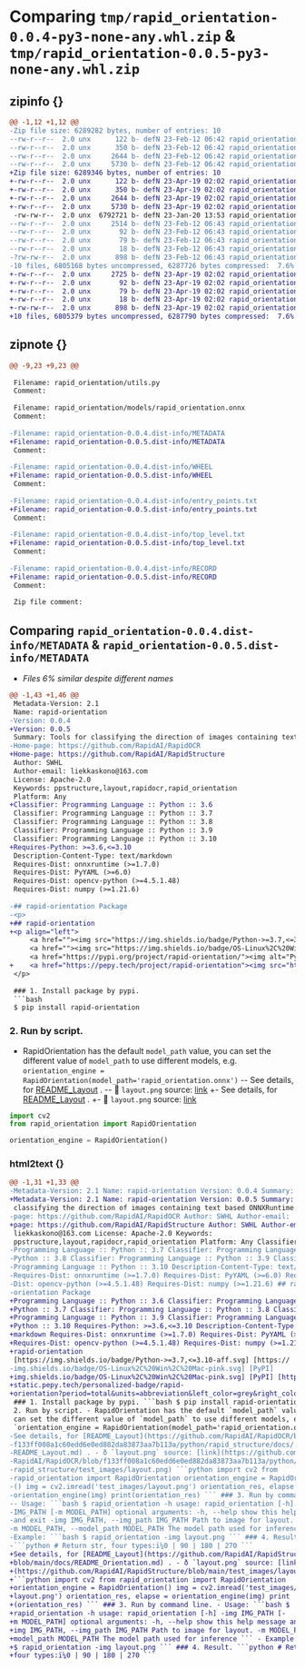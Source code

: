 # Comparing `tmp/rapid_orientation-0.0.4-py3-none-any.whl.zip` & `tmp/rapid_orientation-0.0.5-py3-none-any.whl.zip`

## zipinfo {}

```diff
@@ -1,12 +1,12 @@
-Zip file size: 6289282 bytes, number of entries: 10
--rw-r--r--  2.0 unx      122 b- defN 23-Feb-12 06:42 rapid_orientation/__init__.py
--rw-r--r--  2.0 unx      350 b- defN 23-Feb-12 06:42 rapid_orientation/config.yaml
--rw-r--r--  2.0 unx     2644 b- defN 23-Feb-12 06:42 rapid_orientation/rapid_orientation.py
--rw-r--r--  2.0 unx     5730 b- defN 23-Feb-12 06:42 rapid_orientation/utils.py
+Zip file size: 6289346 bytes, number of entries: 10
+-rw-r--r--  2.0 unx      122 b- defN 23-Apr-19 02:02 rapid_orientation/__init__.py
+-rw-r--r--  2.0 unx      350 b- defN 23-Apr-19 02:02 rapid_orientation/config.yaml
+-rw-r--r--  2.0 unx     2644 b- defN 23-Apr-19 02:02 rapid_orientation/rapid_orientation.py
+-rw-r--r--  2.0 unx     5730 b- defN 23-Apr-19 02:02 rapid_orientation/utils.py
 -rw-rw-r--  2.0 unx  6792721 b- defN 23-Jan-20 13:53 rapid_orientation/models/rapid_orientation.onnx
--rw-r--r--  2.0 unx     2514 b- defN 23-Feb-12 06:43 rapid_orientation-0.0.4.dist-info/METADATA
--rw-r--r--  2.0 unx       92 b- defN 23-Feb-12 06:43 rapid_orientation-0.0.4.dist-info/WHEEL
--rw-r--r--  2.0 unx       79 b- defN 23-Feb-12 06:43 rapid_orientation-0.0.4.dist-info/entry_points.txt
--rw-r--r--  2.0 unx       18 b- defN 23-Feb-12 06:43 rapid_orientation-0.0.4.dist-info/top_level.txt
-?rw-rw-r--  2.0 unx      898 b- defN 23-Feb-12 06:43 rapid_orientation-0.0.4.dist-info/RECORD
-10 files, 6805168 bytes uncompressed, 6287726 bytes compressed:  7.6%
+-rw-r--r--  2.0 unx     2725 b- defN 23-Apr-19 02:02 rapid_orientation-0.0.5.dist-info/METADATA
+-rw-r--r--  2.0 unx       92 b- defN 23-Apr-19 02:02 rapid_orientation-0.0.5.dist-info/WHEEL
+-rw-r--r--  2.0 unx       79 b- defN 23-Apr-19 02:02 rapid_orientation-0.0.5.dist-info/entry_points.txt
+-rw-r--r--  2.0 unx       18 b- defN 23-Apr-19 02:02 rapid_orientation-0.0.5.dist-info/top_level.txt
+-rw-rw-r--  2.0 unx      898 b- defN 23-Apr-19 02:02 rapid_orientation-0.0.5.dist-info/RECORD
+10 files, 6805379 bytes uncompressed, 6287790 bytes compressed:  7.6%
```

## zipnote {}

```diff
@@ -9,23 +9,23 @@
 
 Filename: rapid_orientation/utils.py
 Comment: 
 
 Filename: rapid_orientation/models/rapid_orientation.onnx
 Comment: 
 
-Filename: rapid_orientation-0.0.4.dist-info/METADATA
+Filename: rapid_orientation-0.0.5.dist-info/METADATA
 Comment: 
 
-Filename: rapid_orientation-0.0.4.dist-info/WHEEL
+Filename: rapid_orientation-0.0.5.dist-info/WHEEL
 Comment: 
 
-Filename: rapid_orientation-0.0.4.dist-info/entry_points.txt
+Filename: rapid_orientation-0.0.5.dist-info/entry_points.txt
 Comment: 
 
-Filename: rapid_orientation-0.0.4.dist-info/top_level.txt
+Filename: rapid_orientation-0.0.5.dist-info/top_level.txt
 Comment: 
 
-Filename: rapid_orientation-0.0.4.dist-info/RECORD
+Filename: rapid_orientation-0.0.5.dist-info/RECORD
 Comment: 
 
 Zip file comment:
```

## Comparing `rapid_orientation-0.0.4.dist-info/METADATA` & `rapid_orientation-0.0.5.dist-info/METADATA`

 * *Files 6% similar despite different names*

```diff
@@ -1,43 +1,46 @@
 Metadata-Version: 2.1
 Name: rapid-orientation
-Version: 0.0.4
+Version: 0.0.5
 Summary: Tools for classifying the direction of images containing text based ONNXRuntime.
-Home-page: https://github.com/RapidAI/RapidOCR
+Home-page: https://github.com/RapidAI/RapidStructure
 Author: SWHL
 Author-email: liekkaskono@163.com
 License: Apache-2.0
 Keywords: ppstructure,layout,rapidocr,rapid_orientation
 Platform: Any
+Classifier: Programming Language :: Python :: 3.6
 Classifier: Programming Language :: Python :: 3.7
 Classifier: Programming Language :: Python :: 3.8
 Classifier: Programming Language :: Python :: 3.9
 Classifier: Programming Language :: Python :: 3.10
+Requires-Python: >=3.6,<=3.10
 Description-Content-Type: text/markdown
 Requires-Dist: onnxruntime (>=1.7.0)
 Requires-Dist: PyYAML (>=6.0)
 Requires-Dist: opencv-python (>=4.5.1.48)
 Requires-Dist: numpy (>=1.21.6)
 
-## rapid-orientation Package
-<p>
+## rapid-orientation
+<p align="left">
     <a href=""><img src="https://img.shields.io/badge/Python->=3.7,<=3.10-aff.svg"></a>
     <a href=""><img src="https://img.shields.io/badge/OS-Linux%2C%20Win%2C%20Mac-pink.svg"></a>
     <a href="https://pypi.org/project/rapid-orientation/"><img alt="PyPI" src="https://img.shields.io/pypi/v/rapid-orientation"></a>
+    <a href="https://pepy.tech/project/rapid-orientation"><img src="https://static.pepy.tech/personalized-badge/rapid-orientation?period=total&units=abbreviation&left_color=grey&right_color=blue&left_text=Downloads"></a>
 </p>
 
 ### 1. Install package by pypi.
 ```bash
 $ pip install rapid-orientation
 ```
 
 ### 2. Run by script.
 - RapidOrientation has the default `model_path` value, you can set the different value of `model_path` to use different models, e.g. `orientation_engine = RapidOrientation(model_path='rapid_orientation.onnx')`
-- See details, for [README_Layout](https://github.com/RapidAI/RapidOCR/blob/f133ff008a1c60edd6e0ed882da83873aa7b113a/python/rapid_structure/docs/README_Layout.md) .
-- 📌 `layout.png` source: [link](https://github.com/RapidAI/RapidOCR/blob/f133ff008a1c60edd6e0ed882da83873aa7b113a/python/rapid_structure/test_images/layout.png)
+- See details, for [README_Layout](https://github.com/RapidAI/RapidStructure/blob/main/docs/README_Orientation.md) .
+- 📌 `layout.png` source: [link](https://github.com/RapidAI/RapidStructure/blob/main/test_images/layout.png)
 
 ```python
 import cv2
 from rapid_orientation import RapidOrientation
 
 orientation_engine = RapidOrientation()
```

### html2text {}

```diff
@@ -1,31 +1,33 @@
-Metadata-Version: 2.1 Name: rapid-orientation Version: 0.0.4 Summary: Tools for
+Metadata-Version: 2.1 Name: rapid-orientation Version: 0.0.5 Summary: Tools for
 classifying the direction of images containing text based ONNXRuntime. Home-
-page: https://github.com/RapidAI/RapidOCR Author: SWHL Author-email:
+page: https://github.com/RapidAI/RapidStructure Author: SWHL Author-email:
 liekkaskono@163.com License: Apache-2.0 Keywords:
 ppstructure,layout,rapidocr,rapid_orientation Platform: Any Classifier:
-Programming Language :: Python :: 3.7 Classifier: Programming Language ::
-Python :: 3.8 Classifier: Programming Language :: Python :: 3.9 Classifier:
-Programming Language :: Python :: 3.10 Description-Content-Type: text/markdown
-Requires-Dist: onnxruntime (>=1.7.0) Requires-Dist: PyYAML (>=6.0) Requires-
-Dist: opencv-python (>=4.5.1.48) Requires-Dist: numpy (>=1.21.6) ## rapid-
-orientation Package
+Programming Language :: Python :: 3.6 Classifier: Programming Language ::
+Python :: 3.7 Classifier: Programming Language :: Python :: 3.8 Classifier:
+Programming Language :: Python :: 3.9 Classifier: Programming Language ::
+Python :: 3.10 Requires-Python: >=3.6,<=3.10 Description-Content-Type: text/
+markdown Requires-Dist: onnxruntime (>=1.7.0) Requires-Dist: PyYAML (>=6.0)
+Requires-Dist: opencv-python (>=4.5.1.48) Requires-Dist: numpy (>=1.21.6) ##
+rapid-orientation
 [https://img.shields.io/badge/Python->=3.7,<=3.10-aff.svg] [https://
-img.shields.io/badge/OS-Linux%2C%20Win%2C%20Mac-pink.svg] [PyPI]
+img.shields.io/badge/OS-Linux%2C%20Win%2C%20Mac-pink.svg] [PyPI] [https://
+static.pepy.tech/personalized-badge/rapid-
+orientation?period=total&units=abbreviation&left_color=grey&right_color=blue&left_text=Downloads]
 ### 1. Install package by pypi. ```bash $ pip install rapid-orientation ``` ###
 2. Run by script. - RapidOrientation has the default `model_path` value, you
 can set the different value of `model_path` to use different models, e.g.
 `orientation_engine = RapidOrientation(model_path='rapid_orientation.onnx')` -
-See details, for [README_Layout](https://github.com/RapidAI/RapidOCR/blob/
-f133ff008a1c60edd6e0ed882da83873aa7b113a/python/rapid_structure/docs/
-README_Layout.md) . - ð `layout.png` source: [link](https://github.com/
-RapidAI/RapidOCR/blob/f133ff008a1c60edd6e0ed882da83873aa7b113a/python/
-rapid_structure/test_images/layout.png) ```python import cv2 from
-rapid_orientation import RapidOrientation orientation_engine = RapidOrientation
-() img = cv2.imread('test_images/layout.png') orientation_res, elapse =
-orientation_engine(img) print(orientation_res) ``` ### 3. Run by command line.
-- Usage: ```bash $ rapid_orientation -h usage: rapid_orientation [-h] -img
-IMG_PATH [-m MODEL_PATH] optional arguments: -h, --help show this help message
-and exit -img IMG_PATH, --img_path IMG_PATH Path to image for layout. -
-m MODEL_PATH, --model_path MODEL_PATH The model path used for inference ``` -
-Example: ```bash $ rapid_orientation -img layout.png ``` ### 4. Result.
-```python # Return str, four types:ï¼0 | 90 | 180 | 270 ```
+See details, for [README_Layout](https://github.com/RapidAI/RapidStructure/
+blob/main/docs/README_Orientation.md) . - ð `layout.png` source: [link]
+(https://github.com/RapidAI/RapidStructure/blob/main/test_images/layout.png)
+```python import cv2 from rapid_orientation import RapidOrientation
+orientation_engine = RapidOrientation() img = cv2.imread('test_images/
+layout.png') orientation_res, elapse = orientation_engine(img) print
+(orientation_res) ``` ### 3. Run by command line. - Usage: ```bash $
+rapid_orientation -h usage: rapid_orientation [-h] -img IMG_PATH [-
+m MODEL_PATH] optional arguments: -h, --help show this help message and exit -
+img IMG_PATH, --img_path IMG_PATH Path to image for layout. -m MODEL_PATH, --
+model_path MODEL_PATH The model path used for inference ``` - Example: ```bash
+$ rapid_orientation -img layout.png ``` ### 4. Result. ```python # Return str,
+four types:ï¼0 | 90 | 180 | 270 ```
```

